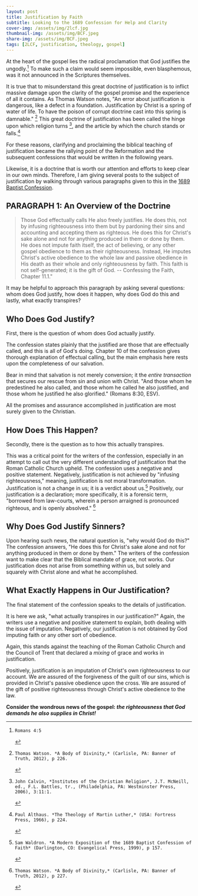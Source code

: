 ```yaml
---
layout: post
title: Justification by Faith
subtitle: Looking to the 1689 Confession for Help and Clarity 
cover-img: /assets/img/2lcf.jpg
thumbnail-img: /assets/img/BCF.jpeg
share-img: /assets/img/BCF.jpeg
tags: [2LCF, justification, theology, gospel]
---
```


At the heart of the gospel lies the radical proclamation that God justifies the ungodly.[^1] To make such a claim would seem impossible, even blasphemous, was it not announced in the Scriptures themselves. 

It is true that to misunderstand this great doctrine of justification is to inflict massive damage upon the clarity of the gospel promise and the experience of all it contains. As Thomas Watson notes, "An error about justification is dangerous, like a defect in a foundation. Justification by Christ is a spring of water of life. To have the poison of corrupt doctrine cast into this spring is damnable." [^2] This great doctrine of justification has been called the hinge upon which religion turns [^3], and the article by which the church stands or falls.[^4] 

For these reasons, clarifying and proclaiming the biblical teaching of justification became the rallying point of the Reformation and the subsequent confessions that would be written in the following years. 

Likewise, it is a doctrine that is worth our attention and efforts to keep clear in our own minds. Therefore, I am giving several posts to the subject of justification by walking through various paragraphs given to this in the [1689 Baptist Confession](https://founders.org/1689-confession/chapter-11-justification/).


## PARAGRAPH 1: An Overview of the Doctrine

> Those God effectually calls He also freely justifies. He does this, not by infusing righteousness into them but by pardoning their sins and accounting and accepting them as righteous. He does this for Christ's sake alone and not for anything produced in them or done by them. He does not impute faith itself, the act of believing, or any other gospel obedience to them as their righteousness. Instead, He imputes Christ's active obedience to the whole law and passive obedience in His death as their whole and only righteousness by faith. This faith is not self-generated; it is the gift of God. -- Confessing the Faith, Chapter 11.1."

It may be helpful to approach this paragraph by asking several questions: whom does God justify, how does it happen, why does God do this and lastly, what exactly transpires?

## Who Does God Justify?
First, there is the question of whom does God actually justify. 

The confession states plainly that the justified are those that are effectually called, and this is all of God's doing. Chapter 10 of the confession gives thorough explanation of effectual calling, but the main emphasis here rests upon the completeness of our salvation. 

Bear in mind that salvation is not merely conversion; it the *entire transaction* that secures our rescue from sin and union with Christ. "And those whom he predestined he also called, and those whom he called he also justified, and those whom he justified he also glorified." (Romans 8:30, ESV). 

All the promises and assurance accomplished in justification are most surely given to the Christian.

## How Does This Happen?
Secondly, there is the question as to how this actually transpires. 

This was a critical point for the writers of the confession, especially in an attempt to call out the very different understanding of justification that the Roman Catholic Church upheld. The confession uses a negative and positive statement. Negatively, justification is not achieved by "infusing righteousness," meaning, justification is not moral transformation. Justification is not a change in us; it is a verdict about us.[^5] Positively, our justification is a declaration; more specifically, it is a forensic term, "borrowed from law-courts, wherein a person arraigned is pronounced righteous, and is openly absolved." [^6] 

## Why Does God Justify Sinners?
Upon hearing such news, the natural question is, "why would God do this?" The confession answers, "He does this for Christ's sake alone and not for anything produced in them or done by them." The writers of the confession want to make clear that the Biblical mandate of grace, not works. Our justification does not arise from something within us, but solely and squarely with Christ alone and what he accomplished.

## What Exactly Happens in Our Justification?
The final statement of the confession speaks to the details of justification. 

It is here we ask, "what actually transpires in our justification?" Again, the writers use a negative and positive statement to explain, both dealing with the issue of imputation. Negatively, our justification is not obtained by God imputing faith or any other sort of obedience. 

Again, this stands against the teaching of the Roman Catholic Church and the Council of Trent that declared a *mixing* of grace and works in justification. 

Positively, justification is an imputation of Christ's own righteousness to our account. We are assured of the forgiveness of the guilt of our sins, which is provided in Christ's passive obedience upon the cross. We are assured of the gift of positive righteousness through Christ's active obedience to the law. 

**Consider the wondrous news of the gospel: *the righteousness that God demands he also supplies in Christ!*** 



[^1]:    Romans 4:5

[^2]:    Thomas Watson. *A Body of Divinity,* (Carlisle, PA: Banner of Truth, 2012), p 226.

[^3]:    John Calvin, *Institutes of the Christian Religion*, J.T. McNeill, ed., F.L. Battles, tr., (Philadelphia, PA: Westminster Press, 2006), 3:11:1.

[^4]:    Paul Althaus. *The Theology of Martin Luther,* (USA: Fortress Press, 1966), p 224.

[^5]:    Sam Waldron. *A Modern Exposition of the 1689 Baptist Confession of Faith* (Darlington, CO: Evangelical Press, 1999), p 157.

[^6]:    Thomas Watson. *A Body of Divinity,* (Carlisle, PA: Banner of Truth, 2012), p 227.